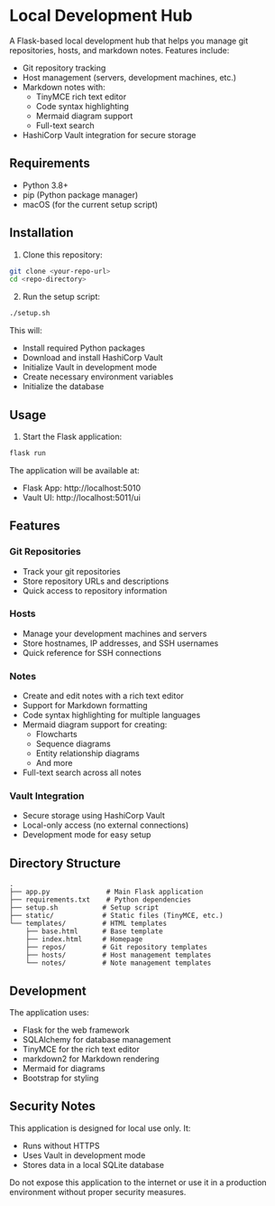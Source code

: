 # Local Development Hub

A Flask-based local development hub that helps you manage git repositories, hosts, and markdown notes. Features include:

- Git repository tracking
- Host management (servers, development machines, etc.)
- Markdown notes with:
  - TinyMCE rich text editor
  - Code syntax highlighting
  - Mermaid diagram support
  - Full-text search
- HashiCorp Vault integration for secure storage

## Requirements

- Python 3.8+
- pip (Python package manager)
- macOS (for the current setup script)

## Installation

1. Clone this repository:
```bash
git clone <your-repo-url>
cd <repo-directory>
```

2. Run the setup script:
```bash
./setup.sh
```

This will:
- Install required Python packages
- Download and install HashiCorp Vault
- Initialize Vault in development mode
- Create necessary environment variables
- Initialize the database

## Usage

1. Start the Flask application:
```bash
flask run
```

The application will be available at:
- Flask App: http://localhost:5010
- Vault UI: http://localhost:5011/ui

## Features

### Git Repositories
- Track your git repositories
- Store repository URLs and descriptions
- Quick access to repository information

### Hosts
- Manage your development machines and servers
- Store hostnames, IP addresses, and SSH usernames
- Quick reference for SSH connections

### Notes
- Create and edit notes with a rich text editor
- Support for Markdown formatting
- Code syntax highlighting for multiple languages
- Mermaid diagram support for creating:
  - Flowcharts
  - Sequence diagrams
  - Entity relationship diagrams
  - And more
- Full-text search across all notes

### Vault Integration
- Secure storage using HashiCorp Vault
- Local-only access (no external connections)
- Development mode for easy setup

## Directory Structure

```
.
├── app.py              # Main Flask application
├── requirements.txt    # Python dependencies
├── setup.sh           # Setup script
├── static/            # Static files (TinyMCE, etc.)
└── templates/         # HTML templates
    ├── base.html      # Base template
    ├── index.html     # Homepage
    ├── repos/         # Git repository templates
    ├── hosts/         # Host management templates
    └── notes/         # Note management templates
```

## Development

The application uses:
- Flask for the web framework
- SQLAlchemy for database management
- TinyMCE for the rich text editor
- markdown2 for Markdown rendering
- Mermaid for diagrams
- Bootstrap for styling

## Security Notes

This application is designed for local use only. It:
- Runs without HTTPS
- Uses Vault in development mode
- Stores data in a local SQLite database

Do not expose this application to the internet or use it in a production environment without proper security measures.
